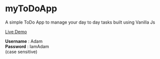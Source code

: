 # myToDoApp
A simple ToDo App to manage your day to day tasks built using Vanilla Js

[Live Demo](https://durveshb.github.io/myToDoApp/)

**Username** : Adam </br>
**Password** : IamAdam </br>
(case sensitive)
